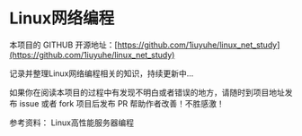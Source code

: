 # Linux网络编程

本项目的 GITHUB 开源地址：[https://github.com/1iuyuhe/linux_net_study](https://github.com/1iuyuhe/linux_net_study)

记录并整理Linux网络编程相关的知识，持续更新中...

如果你在阅读本项目的过程中有发现不明白或者错误的地方，请随时到项目地址发布 issue 或者 fork 项目后发布 PR 帮助作者改善！不胜感激！

参考资料：
Linux高性能服务器编程
